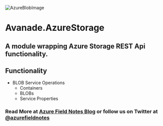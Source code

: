 [Azure Field Notes Blog]: https://www.azurefieldnotes.com
[@azurefieldnotes]: https://twitter.com/azurefieldnotes
![AzureBlobImage](https://azurefieldnotesblog.blob.core.windows.net/wp-content/2016/11/ARMRest.png)

# Avanade.AzureStorage

## A module wrapping Azure Storage REST Api functionality.

## Functionality
* BLOB Service Operations
    * Containers
    * BLOBs
    * Service Properties

### Read More at [Azure Field Notes Blog][] or follow us on Twitter at [@azurefieldnotes][]